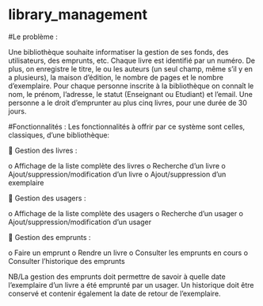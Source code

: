 # library_management

#Le problème :

Une bibliothèque souhaite informatiser la gestion de ses fonds, des utilisateurs, des emprunts, etc. Chaque livre est identifié par un numéro. De plus, on enregistre le titre, le ou les auteurs (un seul champ, même s’il y en a plusieurs), la maison d’édition, le nombre de pages et le nombre d’exemplaire. Pour chaque personne inscrite à la bibliothèque on connaît le nom, le prénom, l’adresse, le statut (Enseignant ou Etudiant) et l’email. Une personne a le droit d’emprunter au plus cinq livres, pour une durée de 30 jours.

#Fonctionnalités :
Les fonctionnalités à offrir par ce système sont celles, classiques, d’une bibliothèque:

 Gestion des livres :

  o Affichage de la liste complète des livres
  o Recherche d’un livre
  o Ajout/suppression/modification d’un livre
  o Ajout/suppression d’un exemplaire
  
 Gestion des usagers :

  o Affichage de la liste complète des usagers
  o Recherche d’un usager
  o Ajout/suppression/modification d’un usager
  
 Gestion des emprunts :

  o Faire un emprunt
  o Rendre un livre
  o Consulter les emprunts en cours
  o Consulter l’historique des emprunts
  
NB/La gestion des emprunts doit permettre de savoir à quelle date l’exemplaire d’un livre a été emprunté par un usager. Un historique doit être conservé et contenir également la date de retour de l’exemplaire.
